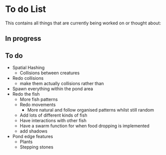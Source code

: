 # To do List
This contains all things that are currently being worked on or thought about:

## In progress

## To do
 * Spatial Hashing
   * Collisions between creatures
 * Redo collisions
   * make them actually collisions rather than
 * Spawn everything within the pond area
 * Redo the fish
   * More fish patterns
   * Redo movements
     * More natural and follow organised patterns whilst still random
   * Add lots of different kinds of fish
   * Have interactions with other fish
   * Have a swarm function for when food dropping is implemented
   * add shadows
 * Pond edge features
   * Plants
   * Stepping stones

